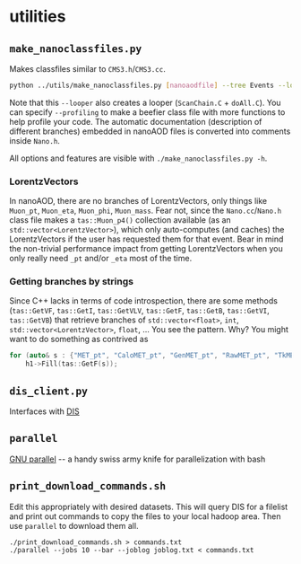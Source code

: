 # utilities

## `make_nanoclassfiles.py`
Makes classfiles similar to `CMS3.h`/`CMS3.cc`. 

```bash
python ../utils/make_nanoclassfiles.py [nanoaodfile] --tree Events --looper
```

Note that this `--looper` also creates a looper (`ScanChain.C` + `doAll.C`). 
You can specify `--profiling` to make a beefier class file with more functions to help profile your code. 
The automatic documentation (description of different branches) embedded in nanoAOD files
is converted into comments inside `Nano.h`.


All options and features are visible with `./make_nanoclassfiles.py -h`.

### LorentzVectors
In nanoAOD, there are no branches of LorentzVectors, only things like `Muon_pt`, `Muon_eta`, 
`Muon_phi`, `Muon_mass`. Fear not, since the `Nano.cc`/`Nano.h` class file makes a `tas::Muon_p4()`
collection available (as an `std::vector<LorentzVector>`), which only auto-computes (and caches) the LorentzVectors
if the user has requested them for that event. Bear in mind the non-trivial performance impact from
getting LorentzVectors when you only really need `_pt` and/or `_eta` most of the time.


### Getting branches by strings
Since C++ lacks in terms of code introspection, there are some methods
(`tas::GetVF`, `tas::GetI`, `tas::GetVLV`, `tas::GetF`, `tas::GetB`, `tas::GetVI`, `tas::GetVB`)
that retrieve branches of `std::vector<float>`, `int`, `std::vector<LorentzVector>`, `float`, ... You see the pattern.
Why? You might want to do something as contrived as 
```cpp
for (auto& s : {"MET_pt", "CaloMET_pt", "GenMET_pt", "RawMET_pt", "TkMET_pt"})
    h1->Fill(tas::GetF(s));
```


## `dis_client.py`

Interfaces with [DIS](http://uaf-8.t2.ucsd.edu/~namin/dis2/)

## `parallel`

[GNU parallel](https://www.gnu.org/software/parallel/) -- a handy swiss army knife
for parallelization with bash

## `print_download_commands.sh`

Edit this appropriately with desired datasets. This will query DIS for a filelist
and print out commands to copy the files to your local hadoop area.
Then use `parallel` to download them all.
```
./print_download_commands.sh > commands.txt
./parallel --jobs 10 --bar --joblog joblog.txt < commands.txt
```

